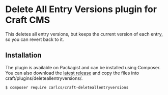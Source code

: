 # Delete All Entry Versions plugin for Craft CMS

This deletes all entry versions, but keeps the current version of each entry, so you can revert back to it.

## Installation

The plugin is available on Packagist and can be installed using Composer. You can also download the [latest release][1] and copy the files into craft/plugins/deleteallentryversions/.

```
$ composer require carlcs/craft-deleteallentryversions
```


  [1]: https://github.com/carlcs/craft-deleteallentryversions/releases/latest

